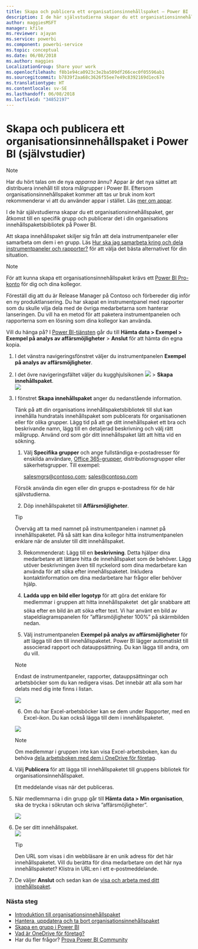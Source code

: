 ```yaml
---
title: Skapa och publicera ett organisationsinnehållspaket – Power BI
description: I de här självstudierna skapar du ett organisationsinnehållspaket, begränsar åtkomst till en specifik grupp och publicerar det i din organisations innehållspaketsbibliotek på Power BI.
author: maggiesMSFT
manager: kfile
ms.reviewer: ajayan
ms.service: powerbi
ms.component: powerbi-service
ms.topic: conceptual
ms.date: 06/08/2018
ms.author: maggies
LocalizationGroup: Share your work
ms.openlocfilehash: f8b1e94ca0923c3e2ba509df266cec0f05596ab1
ms.sourcegitcommit: b7839f2aa68c3626f55ee7e49c8392169d1ec67e
ms.translationtype: HT
ms.contentlocale: sv-SE
ms.lasthandoff: 06/08/2018
ms.locfileid: "34852197"
---
```

# <a name="create-and-publish-a-power-bi-organizational-content-pack-tutorial"></a>Skapa och publicera ett organisationsinnehållspaket i Power BI (självstudier)
> [!NOTE]
> Har du hört talas om de nya *apparna* ännu? Appar är det nya sättet att distribuera innehåll till stora målgrupper i Power BI. Eftersom organisationsinnehållspaket kommer att tas ur bruk inom kort rekommenderar vi att du använder appar i stället. Läs [mer om appar](service-install-use-apps.md).
> 
> 

I de här självstudierna skapar du ett organisationsinnehållspaket, ger åtkomst till en specifik grupp och publicerar det i din organisations innehållspaketsbibliotek på Power BI.

Att skapa innehållspaket skiljer sig från att dela instrumentpaneler eller samarbeta om dem i en grupp. Läs [Hur ska jag samarbeta kring och dela instrumentpaneler och rapporter?](service-how-to-collaborate-distribute-dashboards-reports.md) för att välja det bästa alternativet för din situation.

> [!NOTE]
> För att kunna skapa ett organisationsinnehållspaket krävs ett [Power BI Pro-konto](https://powerbi.microsoft.com/pricing) för dig och dina kollegor.
> 
> 

Föreställ dig att du är Release Manager på Contoso och förbereder dig inför en ny produktlansering.  Du har skapat en instrumentpanel med rapporter som du skulle vilja dela med de övriga medarbetarna som hanterar lanseringen. Du vill ha en metod för att paketera instrumentpanelen och rapporterna som en lösning som dina kollegor kan använda. 

Vill du hänga på? I [Power BI-tjänsten](https://powerbi.com) går du till **Hämta data > Exempel > Exempel på analys av affärsmöjligheter** > **Anslut** för att hämta din egna kopia. 

1. I det vänstra navigeringsfönstret väljer du instrumentpanelen **Exempel på analys av affärsmöjligheter**.
2. I det övre navigeringsfältet väljer du kugghjulsikonen ![](media/service-organizational-content-pack-create-and-publish/cog.png) > **Skapa innehållspaket**.    
   ![](media/service-organizational-content-pack-create-and-publish/pbi_create_contpk.png)
3. I fönstret **Skapa innehållspaket** anger du nedanstående information.  
   
   Tänk på att din organisations innehållspaketsbibliotek till slut kan innehålla hundratals innehållspaket som publicerats för organisationen eller för olika grupper. Lägg tid på att ge ditt innehållspaket ett bra och beskrivande namn, lägg till en detaljerad beskrivning och välj rätt målgrupp.  Använd ord som gör ditt innehållspaket lätt att hitta vid en sökning.
   
   1.  Välj **Specifika grupper** och ange fullständiga e-postadresser för enskilda användare, [Office 365-grupper](https://support.office.com/article/Create-a-group-in-Office-365-7124dc4c-1de9-40d4-b096-e8add19209e9), distributionsgrupper eller säkerhetsgrupper. Till exempel:
      
         salesmgrs@contoso.com; sales@contoso.com
      
      Försök använda din egen eller din grupps e-postadress för de här självstudierna.
   
   2.  Döp innehållspaketet till **Affärsmöjligheter**.
   
      > [!TIP]
      > Överväg att ta med namnet på instrumentpanelen i namnet på innehållspaketet. På så sätt kan dina kollegor hitta instrumentpanelen enklare när de ansluter till ditt innehållspaket.
      > 
      > 
   
   3.  Rekommenderat: Lägg till en **beskrivning**. Detta hjälper dina medarbetare att lättare hitta de innehållspaket som de behöver. Lägg utöver beskrivningen även till nyckelord som dina medarbetare kan använda för att söka efter innehållspaketet. Inkludera kontaktinformation om dina medarbetare har frågor eller behöver hjälp.
   
   4.  **Ladda upp en bild eller logotyp** för att göra det enklare för medlemmar i gruppen att hitta innehållspaketet &#151; det går snabbare att söka efter en bild än att söka efter text. Vi har använt en bild av stapeldiagramspanelen för ”affärsmöjligheter 100%” på skärmbilden nedan.
   
   5.  Välj instrumentpanelen **Exempel på analys av affärsmöjligheter** för att lägga till den till innehållspaketet.  Power BI lägger automatiskt till associerad rapport och datauppsättning. Du kan lägga till andra, om du vill.
   
      > [!NOTE]
      >  Endast de instrumentpaneler, rapporter, datauppsättningar och arbetsböcker som du kan redigera visas. Det innebär att alla som har delats med dig inte finns i listan.
      > 
      > 
   
      ![](media/service-organizational-content-pack-create-and-publish/cpwindow.png) 
   
   6. Om du har Excel-arbetsböcker kan se dem under Rapporter, med en Excel-ikon. Du kan också lägga till dem i innehållspaketet.
   
     ![](media/service-organizational-content-pack-create-and-publish/pbi_orgcontpkexcel.png)
   
      > [!NOTE]
      > Om medlemmar i gruppen inte kan visa Excel-arbetsboken, kan du behöva [dela arbetsboken med dem i OneDrive för företag](https://support.office.com/en-us/article/Share-documents-or-folders-in-Office-365-1fe37332-0f9a-4719-970e-d2578da4941c).
      > 
      > 
4. Välj **Publicera** för att lägga till innehållspaketet till gruppens bibliotek för organisationsinnehållspaket.  
   
   Ett meddelande visas när det publiceras. 
5. När medlemmarna i din grupp går till **Hämta data > Min organisation**, ska de trycka i sökrutan och skriva ”affärsmöjligheter”.
   
   ![](media/service-organizational-content-pack-create-and-publish/cp_searchbox.png) 
6. De ser ditt innehållspaket.  
   ![](media/service-organizational-content-pack-create-and-publish/powerbi-find-content-pack-organization.png) 
   
   > [!TIP]
   > Den URL som visas i din webbläsare är en unik adress för det här innehållspaketet.  Vill du berätta för dina medarbetare om det här nya innehållspaketet?  Klistra in URL:en i ett e-postmeddelande.
   > 
   > 
7. De väljer **Anslut** och sedan kan de [visa och arbeta med ditt innehållspaket](service-organizational-content-pack-copy-refresh-access.md). 

### <a name="next-steps"></a>Nästa steg
* [Introduktion till organisationsinnehållspaket](service-organizational-content-pack-introduction.md)  
* [Hantera, uppdatera och ta bort organisationsinnehållspaket](service-organizational-content-pack-manage-update-delete.md)  
* [Skapa en grupp i Power BI](service-create-distribute-apps.md)  
* [Vad är OneDrive för företag?](https://support.office.com/en-us/article/What-is-OneDrive-for-Business-187f90af-056f-47c0-9656-cc0ddca7fdc2)
* Har du fler frågor? [Prova Power BI Community](http://community.powerbi.com/)

